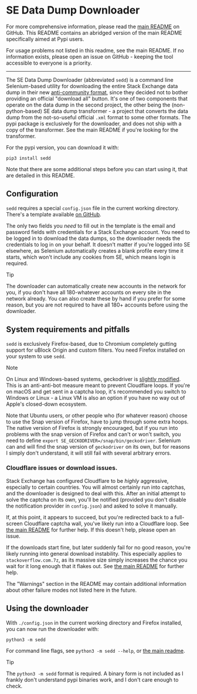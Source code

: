 # SE Data Dump Downloader


For more comprehensive information, please read the [main README](https://github.com/LunarWatcher/se-data-dump-transformer/tree/master) on GitHub. This README contains an abridged version of the main README specifically aimed at Pypi users. 

For usage problems not listed in this readme, see the main README. If no information exists, please open an issue on GitHub - keeping the tool accessible to everyone is a priority.

---

The SE Data Dump Downloader (abbreviated `sedd`) is a command line Selenium-based utility for downloading the entire Stack Exchange data dump in their new [anti-community format](https://stackoverflow.com/help/data-dumps), since they decided not to bother providing an official "download all" button. It's one of two components that operate on the data dump in the second project, the other being the (non-python-based) SE data dump transformer - a project that converts the data dump from the not-so-useful official `.xml` format to some other formats. The pypi package is exclusively for the downloader, and does not ship with a copy of the transformer. See the main README if you're looking for the transformer.


For the pypi version, you can download it with:
```python3
pip3 install sedd
```

Note that there are some additional steps before you can start using it, that are detailed in this README.

## Configuration

`sedd` requires a special `config.json` file in the current working directory. There's a template available [on GitHub](https://github.com/LunarWatcher/se-data-dump-transformer/blob/master/config.example.json).

The only two fields you _need_ to fill out in the template is the email and password fields with credentials for a Stack Exchange account. You need to be logged in to download the data dumps, so the downloader needs the credentials to log in on your behalf. It doesn't matter if you're logged into SE elsewhere, as Selenium automatically creates a blank profile every time it starts, which won't include any cookies from SE, which means login is required.

> [!tip]
>
> The downloader can automatically create new accounts in the network for you, if you don't have all 180-whatever accounts on every site in the network already. You can also create these by hand if you prefer for some reason, but you are not required to have all 180+ accounts before using the downloader.

## System requirements and pitfalls

`sedd` is exclusively Firefox-based, due to Chromium completely gutting support for uBlock Origin and custom filters. You need Firefox installed on your system to use `sedd`.

> [!note]
> On Linux and Windows-based systems, geckodriver is [slightly modified](https://pypi.org/project/undetected-geckodriver-lw/). This is an anti-anti-bot measure meant to prevent Cloudflare loops. If you're on macOS and get sent in a captcha loop, it's recommended you switch to Windows or Linux - a Linux VM is also an option if you have no way out of Apple's closed-down ecosystem.

Note that Ubuntu users, or other people who (for whatever reason) choose to use the Snap version of Firefox, have to jump through some extra hoops. The native version of Firefox is strongly encouraged, but if you run into problems with the snap version of Firefox and can't or won't switch, you need to define `export SE_GECKODRIVER=/snap/bin/geckodriver`. Selenium can and will find the snap version of `geckodriver` on its own, but for reasons I simply don't understand, it will still fail with several arbitrary errors. 

### Cloudflare issues or download issues.

Stack Exchange has configured Cloudflare to be _highly_ aggressive, especially to certain countries. You will almost certainly run into captchas, and the downloader is designed to deal with this. After an initial attempt  to solve the captcha on its own, you'll be notified (provided you don't disable the notification provider in `config.json`) and asked to solve it manually. 

If, at this point, it appears to succeed, but you're redirected back  to a full-screen Cloudflare captcha wall, you've likely run into a Cloudflare loop. See [the main README](https://github.com/LunarWatcher/se-data-dump-transformer/tree/master?tab=readme-ov-file#cloudflare-loops) for further help. If this doesn't help, please open an issue.

If the downloads start fine, but later suddenly fail for no good reason, you're likely running into general download instability. This especially applies to `stackoverflow.com.7z`, as its massive size simply increases the chance you wait for it long enough that it flakes out. See [the main README](https://github.com/LunarWatcher/se-data-dump-transformer/tree/master?tab=readme-ov-file#download-instability-particularly-of-stackoverflowcom7z) for further help.

The "Warnings" section in the README may contain additional information about other failure modes not listed here in the future. 

## Using the downloader

With `./config.json` in the current working directory and Firefox installed, you can now run the downloader with:
```python3
python3 -m sedd 
```

For command line flags, see `python3 -m sedd --help`, or [the main readme](https://github.com/LunarWatcher/se-data-dump-transformer/tree/master?tab=readme-ov-file#cli-options).

> [!tip]
>
> The `python3 -m sedd` format is required. A binary form is not included as I frankly don't understand pypi binaries work, and I don't care enough to check.

